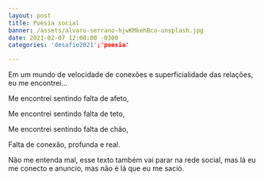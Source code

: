 ```yaml
---
layout: post
title: Poesia social
banner: /assets/alvaro-serrano-hjwKMkehBco-unsplash.jpg
date: 2021-02-07 12:00:00 -0300
categories: 'desafio2021';'poesia'

---
```

Em um mundo de velocidade de conexões e superficialidade das relações, eu me encontrei...

Me encontrei sentindo falta de afeto,

Me encontrei sentindo falta de teto,

Me encontrei sentindo falta de chão,

Falta de conexão, profunda e real.

Não me entenda mal, esse texto também vai parar na rede social, mas lá eu me conecto e anuncio, mas não é lá que eu me sacio.
